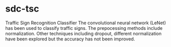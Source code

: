 # sdc-tsc
Traffic Sign Recognition Classifier
The convolutional neural network (LeNet) has been used to classify traffic signs.
The prepocessing methods include normalization. Other techniques including dropout, different normalization have been explored but the accuracy has not been improved.  
